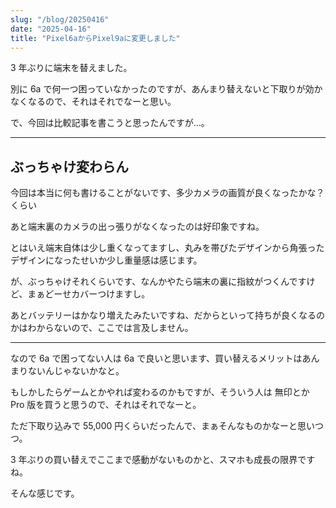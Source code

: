 ```yaml
---
slug: "/blog/20250416"
date: "2025-04-16"
title: "Pixel6aからPixel9aに変更しました"
---
```


3 年ぶりに端末を替えました。

別に 6a で何一つ困っていなかったのですが、あんまり替えないと下取りが効かなくなるので、それはそれでなーと思い。

で、今回は比較記事を書こうと思ったんですが…。

---

## ぶっちゃけ変わらん

今回は本当に何も書けることがないです、多少カメラの画質が良くなったかな？くらい

あと端末裏のカメラの出っ張りがなくなったのは好印象ですね。

とはいえ端末自体は少し重くなってますし、丸みを帯びたデザインから角張ったデザインになったせいか少し重量感は感じます。

が、ぶっちゃけそれくらいです、なんかやたら端末の裏に指紋がつくんですけど、まぁどーせカバーつけますし。

あとバッテリーはかなり増えたみたいですね、だからといって持ちが良くなるのかはわからないので、ここでは言及しません。

---

なので 6a で困ってない人は 6a で良いと思います、買い替えるメリットはあんまりないんじゃないかなと。

もしかしたらゲームとかやれば変わるのかもですが、そういう人は 無印とか Pro 版を買うと思うので、それはそれでなーと。

ただ下取り込みで 55,000 円くらいだったんで、まぁそんなものかなーと思いつつ。

3 年ぶりの買い替えでここまで感動がないものかと、スマホも成長の限界ですね。

そんな感じです。
